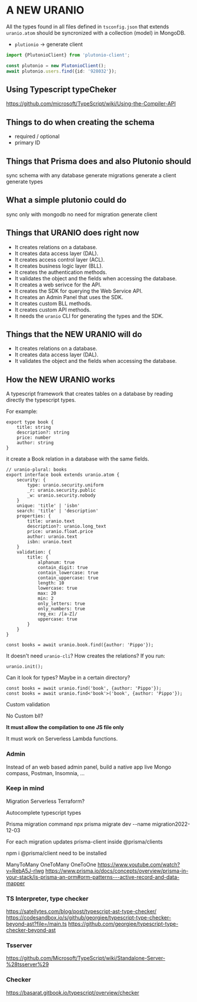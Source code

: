 # A NEW URANIO

All the types found in all files defined in `tsconfig.json` that extends
`uranio.atom` should be syncronized with a collection (model) in MongoDB.

- `plutionio` -> generate client

```typescript
import {PlutonioClient} from 'plutonio-client';

const plutonio = new PlutonioClient();
await plutonio.users.find({id: '928032'});
```

## Using Typescript typeCheker

https://github.com/microsoft/TypeScript/wiki/Using-the-Compiler-API

## Things to do when creating the schema

- required / optional
- primary ID

## Things that Prisma does and also Plutonio should

sync schema with any database
generate migrations
generate a client
generate types

## What a simple plutonio could do

sync only with mongodb
no need for migration
generate client

## Things that URANIO does right now

- It creates relations on a database.
- It creates data access layer (DAL).
- It creates access control layer (ACL).
- It creates business logic layer (BLL).
- It creates the authentication methods.
- It validates the object and the fields when accessing the database.
- It creates a web serivce for the API.
- It creates the SDK for querying the Web Service API.
- It creates an Admin Panel that uses the SDK.
- It creates custom BLL methods.
- It creates custom API methods.
- It needs the `uranio` CLI for generating the types and the SDK.

## Things that the NEW URANIO will do

- It creates relations on a database.
- It creates data access layer (DAL).
- It validates the object and the fields when accessing the database.

## How the NEW URANIO works

A typescript framework that creates tables on a database by reading directly
the typescript types.

For example:

```
export type book {
	title: string
	description?: string
	price: number
	author: string
}
```

it create a Book relation in a database with the same fields.

```
// uranio-plural: books
export interface book extends uranio.atom {
	security: {
		type: uranio.security.uniform
		_r: uranio.security.public
		_w: uranio.security.nobody
	}
	unique: 'title' | 'isbn'
	search: 'title' | 'description'
	properties: {
		title: uranio.text
		description?: uranio.long_text
		price: uranio.float.price
		author: uranio.text
		isbn: uranio.text
	}
	validation: {
		title: {
			alphanum: true
			contain_digit: true
			contain_lowercase: true
			contain_uppercase: true
			length: 10
			lowercase: true
			max: 20
			min: 2
			only_letters: true
			only_numbers: true
			reg_ex: /[a-Z]/
			uppercase: true
		}
	}
}
```

```
const books = await uranio.book.find({author: 'Pippo'});
```

It doesn't need `uranio-cli`? How creates the relations?
If you run:

```
uranio.init();
```

Can it look for types? Maybe in a certain directory?

```
const books = await uranio.find('book', {author: 'Pippo'});
const books = await uranio.find<'book'>('book', {author: 'Pippo'});
```

Custom validation

No Custom bll?

**It must allow the compilation to one JS file only**

It must work on Serverless Lambda functions.

### Admin

Instead of an web based admin panel, build a native app live Mongo compass,
Postman, Insomnia, ...

### Keep in mind

Migration
Serverless
Terraform?

Autocomplete typescript types

Prisma migration command
npx prisma migrate dev --name migration2022-12-03

For each migration updates prisma-client inside @prisma/clients

npm i @prisma/client
need to be installed

ManyToMany
OneToMany
OneToOne
https://www.youtube.com/watch?v=RebA5J-rlwg
https://www.prisma.io/docs/concepts/overview/prisma-in-your-stack/is-prisma-an-orm#orm-patterns---active-record-and-data-mapper

### TS Interpreter, type checker

https://satellytes.com/blog/post/typescript-ast-type-checker/
https://codesandbox.io/s/github/georgiee/typescript-type-checker-beyond-ast?file=/main.ts
https://github.com/georgiee/typescript-type-checker-beyond-ast

### Tsserver

https://github.com/Microsoft/TypeScript/wiki/Standalone-Server-%28tsserver%29

### Checker

https://basarat.gitbook.io/typescript/overview/checker
